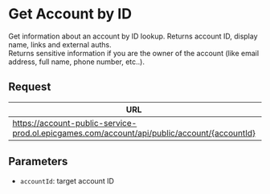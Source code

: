 # Get Account by ID
Get information about an account by ID lookup. Returns account ID, display name, links and external auths.  
Returns sensitive information if you are the owner of the account (like email address, full name, phone number, etc..).

## Request
| URL | Method |
| - | - |
| https://account-public-service-prod.ol.epicgames.com/account/api/public/account/{accountId} | `GET` |

## Parameters
- `accountId`: target account ID